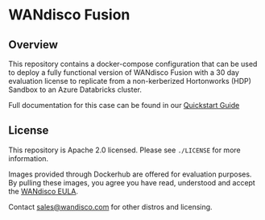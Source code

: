 # WANdisco Fusion

## Overview

This repository contains a docker-compose configuration that can be used to deploy a fully functional version of WANdisco Fusion with a 30 day evaluation license to replicate from a non-kerberized Hortonworks (HDP) Sandbox to an Azure Databricks cluster.

Full documentation for this case can be found in our [Quickstart Guide](https://wandisco.github.io/wandisco-documentation/docs/quickstarts/installation/hdp_sandbox_lhv_client-adlsg2_lan)

## License
This repository is Apache 2.0 licensed. Please see `./LICENSE` for more information.

Images provided through Dockerhub are offered for evaluation purposes. By pulling these images, you agree you have read, understood and accept the [WANdisco EULA](https://www.wandisco.com/eula).

Contact sales@wandisco.com for other distros and licensing.
